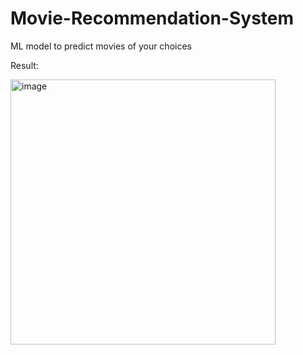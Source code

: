 # Movie-Recommendation-System
ML model to predict movies of your choices 


Result:

<img width="424" alt="image" src="https://github.com/emailnishus/Movie-Recommendation-System/assets/93818706/c6744928-7208-4f1c-b6c7-4cef1c6e1d38">
